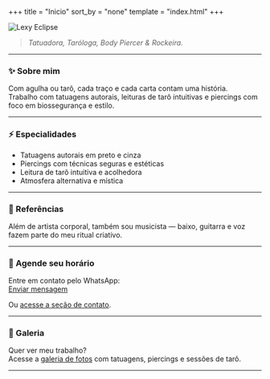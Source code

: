 +++
title = "Inicio"
sort_by = "none"
template = "index.html"
+++

![Lexy Eclipse](uploads/banner.jpg)

> *Tatuadora, Taróloga, Body Piercer & Rockeira.*

---

### ✨ Sobre mim

Com agulha ou tarô, cada traço e cada carta contam uma história.  
Trabalho com tatuagens autorais, leituras de tarô intuitivas e piercings com foco em biossegurança e estilo.

---

### ⚡ Especialidades

- Tatuagens autorais em preto e cinza
- Piercings com técnicas seguras e estéticas
- Leitura de tarô intuitiva e acolhedora
- Atmosfera alternativa e mística

---

### 🎸 Referências

Além de artista corporal, também sou musicista — baixo, guitarra e voz fazem parte do meu ritual criativo.

---

### 📲 Agende seu horário

Entre em contato pelo WhatsApp:  
[Enviar mensagem](https://wa.me/SEUNUMEROAQUI)

Ou [acesse a seção de contato](/contato).

---

### 🖤 Galeria

Quer ver meu trabalho?  
Acesse a [galeria de fotos](/galeria) com tatuagens, piercings e sessões de tarô.

---
